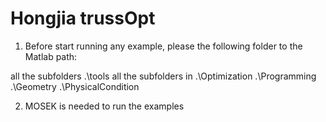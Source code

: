 # Hongjia trussOpt

1. Before start running any example, please the following folder to the Matlab path:

all the subfolders .\tools
all the subfolders in .\Optimization 
.\Programming
.\Geometry
.\PhysicalCondition


2. MOSEK is needed to run the examples 
